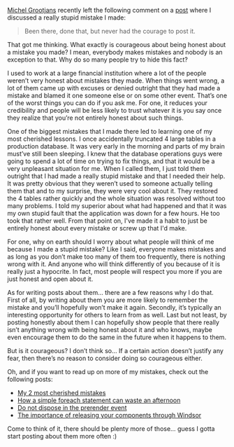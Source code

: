 <p><a href="http://geekswithblogs.net/alternativedotnet/Default.aspx" target="_blank">Michel Grootjans</a> recently left the following comment on a <a href="/blog/2010/01/never-underestimate-your-own-stupidity" target="_blank">post</a> where I discussed a really stupid mistake I made:</p>  <blockquote>   <p>Been there, done that, but never had the courage to post it.</p> </blockquote>  <p>That got me thinking. What exactly is courageous about being honest about a mistake you made? I mean, everybody makes mistakes and nobody is an exception to that. Why do so many people try to hide this fact?</p>  <p>I used to work at a large financial institution where a lot of the people weren’t very honest about mistakes they made. When things went wrong, a lot of them came up with excuses or denied outright that they had made a mistake and blamed it one someone else or on some other event. That’s one of the worst things you can do if you ask me. For one, it reduces your credibility and people will be less likely to trust whatever it is you say once they realize that you’re not entirely honest about such things.</p>  <p>One of the biggest mistakes that I made there led to learning one of my most cherished lessons. I once accidentally truncated 4 large tables in a production database. It was very early in the morning and parts of my brain must’ve still been sleeping. I knew that the database operations guys were going to spend a lot of time on trying to fix things, and that it would be a very unpleasant situation for me. When I called them, I just told them outright that I had made a really stupid mistake and that I needed their help. It was pretty obvious that they weren’t used to someone actually telling them that and to my surprise, they were very cool about it. They restored the 4 tables rather quickly and the whole situation was resolved without too many problems. I told my superior about what had happened and that it was my own stupid fault that the application was down for a few hours. He too took that rather well. From that point on, I've made it a habit to just be entirely honest about every mistake or screw up that I'd make. </p>  <p>For one, why on earth should I worry about what people will think of me because I made a stupid mistake? Like I said, everyone makes mistakes and as long as you don’t make too many of them too frequently, there is nothing wrong with it. And anyone who will think differently of you because of it is really just a hypocrite. In fact, most people will respect you more if you are just honest and open about it.</p>  <p>As for writing posts about them… there are a few reasons why I do that. First of all, by writing about them you are more likely to remember the mistake and you’ll hopefully won’t make it again. Secondly, it’s typically an interesting opportunity for others to learn from as well. Last but not least, by posting honestly about them I can hopefully show people that there really isn’t anything wrong with being honest about it and who knows, maybe even encourage them to do the same in the future when it happens to them.</p>  <p>But is it courageous? I don’t think so… If a certain action doesn’t justify any fear, then there’s no reason to consider doing so courageous either.</p>  <p>Oh, and if you want to read up on more of my mistakes, check out the following posts:</p>  <ul>   <li><a title="/blog/2009/01/my-2-most-cherished-mistakes/" href="/blog/2009/01/my-2-most-cherished-mistakes/" target="_blank">My 2 most cherished mistakes</a></li>    <li><a title="/blog/2008/05/how-a-simple-foreach-statement-can-waste-an-afternoon/" href="/blog/2008/05/how-a-simple-foreach-statement-can-waste-an-afternoon/" target="_blank">How a simple foreach statement can waste an afternoon</a></li>    <li><a title="/blog/2008/10/do-not-dispose-in-the-prerender-event/" href="/blog/2008/10/do-not-dispose-in-the-prerender-event/" target="_blank">Do not dispose in the prerender event</a></li>    <li><a title="/blog/2008/12/the-importance-of-releasing-your-components-through-windsor/" href="/blog/2008/12/the-importance-of-releasing-your-components-through-windsor/" target="_blank">The importance of releasing your components through Windsor</a></li> </ul>  <p>Come to think of it, there should be plenty more of those… guess I gotta start posting about them more often :)</p>